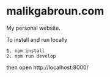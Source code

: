 # malikgabroun.com

My personal website.

To install and run locally

```shell
1. npm install
2. npm run develop
```

then open http://localhost:8000/
